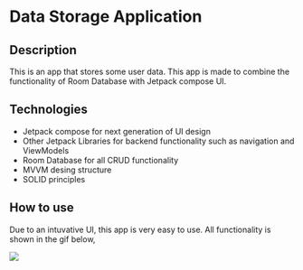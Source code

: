 # Data Storage Application


## Description

This is an app that stores some user data. This app is made to combine the functionality of Room Database with Jetpack compose UI.


## Technologies 

- Jetpack compose for next generation of UI design
- Other Jetpack Libraries for backend functionality such as navigation and ViewModels
- Room Database for all CRUD functionality
- MVVM desing structure
- SOLID principles


## How to use 

Due to an intuvative UI, this app is very easy to use. All functionality is shown in the gif below,

![](appGifs/DataStorageApp.gif)

